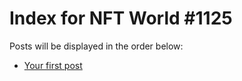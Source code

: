 # Index for NFT World #1125
Posts will be displayed in the order below:

- [Your first post](./001-first.md)

